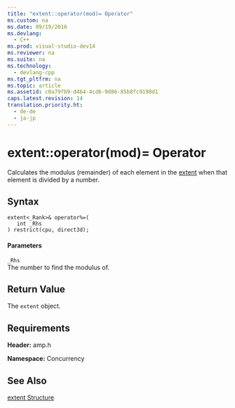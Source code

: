 ```yaml
---
title: "extent::operator(mod)= Operator"
ms.custom: na
ms.date: 09/19/2016
ms.devlang: 
  - C++
ms.prod: visual-studio-dev14
ms.reviewer: na
ms.suite: na
ms.technology: 
  - devlang-cpp
ms.tgt_pltfrm: na
ms.topic: article
ms.assetid: c0a79fb9-d464-4cd6-9d86-85b8fc9198d1
caps.latest.revision: 14
translation.priority.ht: 
  - de-de
  - ja-jp
---
```

# extent::operator(mod)= Operator
Calculates the modulus (remainder) of each element in the [extent](../vs140/extent-Class--C---AMP-.md) when that element is divided by a number.  
  
## Syntax  
  
```  
extent<_Rank>& operator%=(  
   int _Rhs  
) restrict(cpu, direct3d);  
```  
  
#### Parameters  
 `_Rhs`  
 The number to find the modulus of.  
  
## Return Value  
 The `extent` object.  
  
## Requirements  
 **Header:** amp.h  
  
 **Namespace:** Concurrency  
  
## See Also  
 [extent Structure](../vs140/extent-Class--C---AMP-.md)